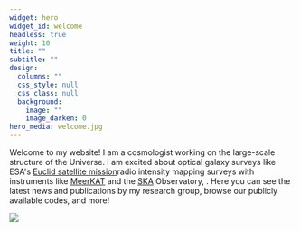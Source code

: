 ```yaml
---
widget: hero
widget_id: welcome
headless: true
weight: 10
title: ""
subtitle: ""
design:
  columns: ""
  css_style: null
  css_class: null
  background:
    image: ""
    image_darken: 0
hero_media: welcome.jpg
---
```

Welcome to my website! I am a cosmologist working on the large-scale structure of the Universe. I am excited about optical galaxy surveys like ESA's [Euclid satellite mission](https://www.euclid-ec.org)radio intensity mapping surveys with instruments like [MeerKAT](https://www.sarao.ac.za/science/meerkat/about-meerkat/) and the [SKA](https://www.skatelescope.org) Observatory,  . Here you can see the latest news and publications by my research group, browse our publicly available codes, and more!

![](welcome.jpg)